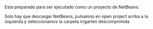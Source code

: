 Esta preparado para ser ejecutado como un proyecto de NetBeans.

Solo hay que descargar NetBeans, pulsamos en open project arriba a la izquierda y seleccionamos la carpeta irrgarten descomprimida.
